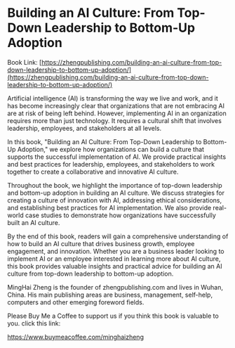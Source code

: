 # Building an AI Culture: From Top-Down Leadership to Bottom-Up Adoption

Book Link: [https://zhengpublishing.com/building-an-ai-culture-from-top-down-leadership-to-bottom-up-adoption/](https://zhengpublishing.com/building-an-ai-culture-from-top-down-leadership-to-bottom-up-adoption/)

Artificial intelligence (AI) is transforming the way we live and work, and it has become increasingly clear that organizations that are not embracing AI are at risk of being left behind. However, implementing AI in an organization requires more than just technology. It requires a cultural shift that involves leadership, employees, and stakeholders at all levels.

In this book, "Building an AI Culture: From Top-Down Leadership to Bottom-Up Adoption," we explore how organizations can build a culture that supports the successful implementation of AI. We provide practical insights and best practices for leadership, employees, and stakeholders to work together to create a collaborative and innovative AI culture.

Throughout the book, we highlight the importance of top-down leadership and bottom-up adoption in building an AI culture. We discuss strategies for creating a culture of innovation with AI, addressing ethical considerations, and establishing best practices for AI implementation. We also provide real-world case studies to demonstrate how organizations have successfully built an AI culture.

By the end of this book, readers will gain a comprehensive understanding of how to build an AI culture that drives business growth, employee engagement, and innovation. Whether you are a business leader looking to implement AI or an employee interested in learning more about AI culture, this book provides valuable insights and practical advice for building an AI culture from top-down leadership to bottom-up adoption.

MingHai Zheng is the founder of zhengpublishing.com and lives in Wuhan, China. His main publishing areas are business, management, self-help, computers and other emerging foreword fields.

Please Buy Me a Coffee to support us if you think this book is valuable to you. click this link:

https://www.buymeacoffee.com/minghaizheng

